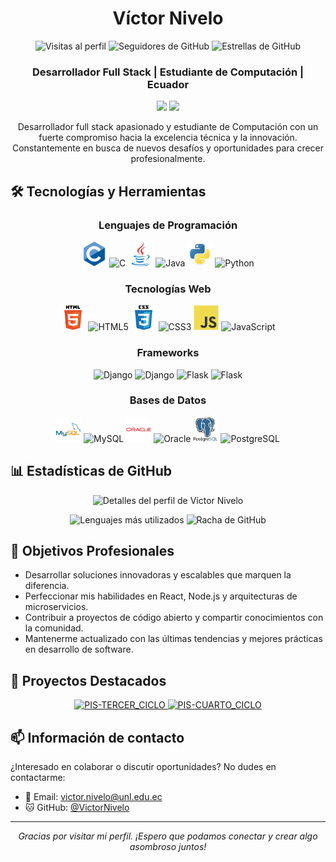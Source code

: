 <h1 align="center">Víctor Nivelo</h1>

<p align="center">
    <img src="https://komarev.com/ghpvc/?username=VictorNivelo&label=Visitas%20al%20perfil&color=0e75b6&style=flat"
        alt="Visitas al perfil" />
    <img src="https://img.shields.io/github/followers/VictorNivelo?label=Seguidores&style=social"
        alt="Seguidores de GitHub" />
    <img src="https://img.shields.io/github/stars/VictorNivelo?label=Estrellas&style=social"
        alt="Estrellas de GitHub" />
</p>

<h3 align="center">Desarrollador Full Stack | Estudiante de Computación | Ecuador</h3>

<p align="center">
    <a href="mailto:victor.nivelo@unl.edu.ec"><img
            src="https://img.shields.io/badge/Email-victor.nivelo%40unl.edu.ec-blue?style=flat-square&logo=gmail"></a>
    <a href="https://github.com/VictorNivelo"><img
            src="https://img.shields.io/badge/GitHub-VictorNivelo-black?style=flat-square&logo=github"></a>
    <!-- <a href="https://www.linkedin.com/in/victornivelo"><img
            src="https://img.shields.io/badge/LinkedIn-victornivelo-blue?style=flat-square&logo=linkedin"></a> -->
</p>



<p align="center">
    Desarrollador full stack apasionado y estudiante de Computación con un fuerte compromiso hacia la excelencia técnica
    y la innovación. Constantemente en busca de nuevos desafíos y oportunidades para crecer profesionalmente.
</p>

## 🛠️ Tecnologías y Herramientas

<h3 align="center">Lenguajes de Programación</h3>
<p align="center">
    <img src="https://raw.githubusercontent.com/devicons/devicon/master/icons/c/c-original.svg" alt="C" width="40"
        height="40" />
    <img src="https://img.shields.io/badge/C-00599C?style=for-the-badge&logo=c&logoColor=white" alt="C" />
    <img src="https://raw.githubusercontent.com/devicons/devicon/master/icons/java/java-original.svg" alt="Java"
        width="40" height="40" />
    <img src="https://img.shields.io/badge/Java-ED8B00?style=for-the-badge&logo=openjdk&logoColor=white" alt="Java" />
    <img src="https://raw.githubusercontent.com/devicons/devicon/master/icons/python/python-original.svg" alt="Python"
        width="40" height="40" />
    <img src="https://img.shields.io/badge/Python-3776AB?style=for-the-badge&logo=python&logoColor=white"
        alt="Python" />
</p>

<h3 align="center">Tecnologías Web</h3>
<p align="center">
    <img src="https://raw.githubusercontent.com/devicons/devicon/master/icons/html5/html5-original-wordmark.svg"
        alt="HTML5" width="40" height="40" />
    <img src="https://img.shields.io/badge/HTML5-E34F26?style=for-the-badge&logo=html5&logoColor=white" alt="HTML5" />
    <img src="https://raw.githubusercontent.com/devicons/devicon/master/icons/css3/css3-original-wordmark.svg"
        alt="CSS3" width="40" height="40" />
    <img src="https://img.shields.io/badge/CSS3-1572B6?style=for-the-badge&logo=css3&logoColor=white" alt="CSS3" />
    <img src="https://raw.githubusercontent.com/devicons/devicon/master/icons/javascript/javascript-original.svg"
        alt="JavaScript" width="40" height="40" />
    <img src="https://img.shields.io/badge/JavaScript-F7DF1E?style=for-the-badge&logo=javascript&logoColor=black"
        alt="JavaScript" />
</p>

<h3 align="center">Frameworks</h3>
<p align="center">
    <img src="https://cdn.worldvectorlogo.com/logos/django.svg" alt="Django" width="40" height="40" />
    <img src="https://img.shields.io/badge/Django-092E20?style=for-the-badge&logo=django&logoColor=white"
        alt="Django" />
    <img src="https://www.vectorlogo.zone/logos/pocoo_flask/pocoo_flask-icon.svg" alt="Flask" width="40" height="40" />
    <img src="https://img.shields.io/badge/Flask-000000?style=for-the-badge&logo=flask&logoColor=white" alt="Flask" />
</p>

<h3 align="center">Bases de Datos</h3>
<p align="center">
    <img src="https://raw.githubusercontent.com/devicons/devicon/master/icons/mysql/mysql-original-wordmark.svg"
        alt="MySQL" width="40" height="40" />
    <img src="https://img.shields.io/badge/MySQL-4479A1?style=for-the-badge&logo=mysql&logoColor=white" alt="MySQL" />
    <img src="https://raw.githubusercontent.com/devicons/devicon/master/icons/oracle/oracle-original.svg" alt="Oracle"
        width="40" height="40" />
    <img src="https://img.shields.io/badge/Oracle-F80000?style=for-the-badge&logo=oracle&logoColor=white"
        alt="Oracle" />
    <img src="https://raw.githubusercontent.com/devicons/devicon/master/icons/postgresql/postgresql-original-wordmark.svg"
        alt="PostgreSQL" width="40" height="40" />
    <img src="https://img.shields.io/badge/PostgreSQL-316192?style=for-the-badge&logo=postgresql&logoColor=white"
        alt="PostgreSQL" />
</p>

## 📊 Estadísticas de GitHub

<p align="center">
    <img src="https://github-profile-summary-cards.vercel.app/api/cards/profile-details?username=VictorNivelo&theme=nord_dark&locale=es"
        alt="Detalles del perfil de Víctor Nivelo" />
</p>

<p align="center">
    <img src="https://github-readme-stats.vercel.app/api/top-langs/?username=VictorNivelo&layout=compact&theme=nord&hide_border=true&locale=es"
        alt="Lenguajes más utilizados" />
    <img src="https://github-readme-streak-stats.herokuapp.com/?user=VictorNivelo&theme=nord&hide_border=true&locale=es"
        alt="Racha de GitHub" />
</p>

## 🎯 Objetivos Profesionales

- Desarrollar soluciones innovadoras y escalables que marquen la diferencia.
- Perfeccionar mis habilidades en React, Node.js y arquitecturas de microservicios.
- Contribuir a proyectos de código abierto y compartir conocimientos con la comunidad.
- Mantenerme actualizado con las últimas tendencias y mejores prácticas en desarrollo de software.

## 🌟 Proyectos Destacados

<p align="center">
    <a href="https://github.com/VictorNivelo/PIS-TERCER_CICLO">
        <img src="https://github-readme-stats.vercel.app/api/pin/?username=VictorNivelo&repo=PIS-TERCER_CICLO&theme=nord&locale=es"
            alt="PIS-TERCER_CICLO" />
    </a>
    <a href="https://github.com/VictorNivelo/PIS-CUARTO_CICLO">
        <img src="https://github-readme-stats.vercel.app/api/pin/?username=VictorNivelo&repo=PIS-CUARTO_CICLO&theme=nord&locale=es"
            alt="PIS-CUARTO_CICLO" />
    </a>
</p>

## 📫 Información de contacto

¿Interesado en colaborar o discutir oportunidades? No dudes en contactarme:

- 📧 Email: [victor.nivelo@unl.edu.ec](mailto:victor.nivelo@unl.edu.ec)
- 🐱 GitHub: [@VictorNivelo](https://github.com/VictorNivelo)
<!-- - 💼 LinkedIn: [victornivelo](https://www.linkedin.com/in/victornivelo) -->


---

<p align="center">
    <i>Gracias por visitar mi perfil. ¡Espero que podamos conectar y crear algo asombroso juntos!</i>
</p>